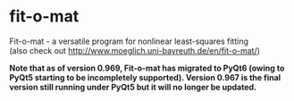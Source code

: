 # fit-o-mat
Fit-o-mat - a versatile program for nonlinear least-squares fitting
<br>(also check out http://www.moeglich.uni-bayreuth.de/en/fit-o-mat/)

<b>Note that as of version 0.969, Fit-o-mat has migrated to PyQt6 (owing to PyQt5 starting to be incompletely supported). Version 0.967 is the final version still running under PyQt5 but it will no longer be updated.</b>
